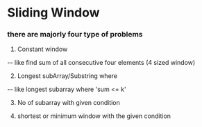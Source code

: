 # Sliding Window 

### there are majorly four type of problems

1. Constant window

-- like find sum of all consecutive four elements (4 sized window)


2. Longest subArray/Substring where <condition>

-- like longest subarray where 'sum <= k'

3. No of subarray with given condition

4. shortest or minimum window with the given condition